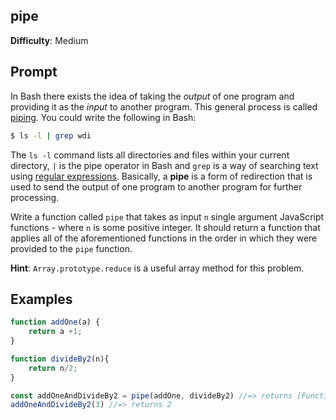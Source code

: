 ## pipe

**Difficulty**: Medium 

## Prompt 

In Bash there exists the idea of taking the *output* of one program and providing it as the *input* to another program. This general process is called [piping](https://en.wikipedia.org/wiki/Pipeline_(Unix)). You could write the following in Bash: 

```bash
$ ls -l | grep wdi
```

The `ls -l` command lists all directories and files within your current directory, `|` is the pipe operator in Bash and `grep` is a way of searching text using [regular expressions](https://en.wikipedia.org/wiki/Regular_expression).
Basically, a **pipe** is a form of redirection that is used to send the output of one program to another program for further processing. 

Write a function called `pipe` that takes as input `n` single argument JavaScript functions - where `n` is some positive integer. It should return a function that applies all of the aforementioned functions in the order in which they were provided to the `pipe` function.

**Hint**: `Array.prototype.reduce` is a useful array method for this problem.

## Examples 

```js
function addOne(a) {
    return a +1;
}

function divideBy2(n){
    return n/2;
}

const addOneAndDivideBy2 = pipe(addOne, divideBy2) //=> returns [Function]
addOneAndDivideBy2(3) //=> returns 2
```
